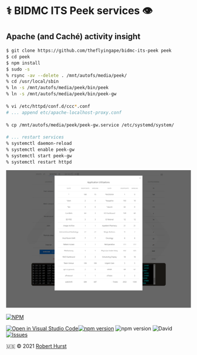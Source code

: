 # ⚕️ BIDMC ITS Peek services 👁️

## Apache (and Caché) activity insight

```bash
$ git clone https://github.com/theflyingape/bidmc-its-peek peek
$ cd peek
$ npm install
$ sudo -s
% rsync -av --delete . /mnt/autofs/media/peek/
% cd /usr/local/sbin
% ln -s /mnt/autofs/media/peek/bin/peek
% ln -s /mnt/autofs/media/peek/bin/peek-gw

% vi /etc/httpd/conf.d/ccc*.conf
# ... append etc/apache-localhost-proxy.conf

% cp /mnt/autofs/media/peek/peek-gw.service /etc/systemd/system/

# ... restart services
% systemctl daemon-reload
% systemctl enable peek-gw
% systemctl start peek-gw
% systemctl restart httpd
```

![screenshot](https://raw.githubusercontent.com/theflyingape/bidmc-its-peek/master/Peek%20Portal%20-%20webOMR%20apps.png "webOMR application utilizations")

[![NPM](https://nodei.co/npm/bidmc-its-peek.png?compact=true)](https://nodei.co/npm/bidmc-its-peek/)

[![Open in Visual Studio Code](https://open.vscode.dev/badges/open-in-vscode.svg)](https://open.vscode.dev/organization/repository)[![npm version](https://badge.fury.io/js/bidmc-its-peek.svg)](https://www.npmjs.com/package/bidmc-its-peek) ![npm version](https://img.shields.io/node/v/bidmc-its-peek) ![David](https://img.shields.io/david/dev/theflyingape/bidmc-its-peek) [![Issues](http://img.shields.io/github/issues/theflyingape/bidmc-its-peek.svg)](https://github.com/theflyingape/bidmc-its-peek/issues)

:us: :copyright: 2021 [Robert Hurst](https://www.linkedin.com/in/roberthurstrius/)
